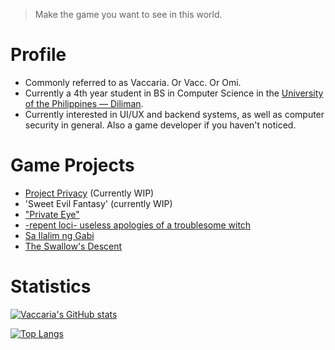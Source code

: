 > Make the game you want to see in this world.

# Profile

- Commonly referred to as Vaccaria. Or Vacc. Or Omi.
- Currently a 4th year student in BS in Computer Science in the [University of the Philippines — Diliman](https://up.edu.ph/).
- Currently interested in UI/UX and backend systems, as well as computer security in general. Also a game developer if you haven't noticed.

<!--
The Original script.
My name is Michael Sean Brian B. Omisol (or just call me **Omi**). I am an undergraduate student from the [University of the Philippines — Diliman](https://up.edu.ph/) as well as a seasoned (_not veteran_) game developer in [RPGMaker](https://rpgmaker.net/users/Vaccaria/)—the very place where I started game developing! I have already created a few games under my belt, and have participated in a few collaborative projects outside of game development.

As you've noticed, I am a game developer that has been going in and out of field ever since I have taken my education seriously. I have my own regrets doing so, but I have also learned a few things along the way that has efficiently boosted my abilities as a programmer. While my base profiency lies upon the eponymous RPG Maker software line, I have also been taking a gander towards Godot and Unity.

However, I have also taken into consideration other aspects in the field of computer science. I am particularly interested in Computer Security, AI Development (the safer one, mind you), UI/UX Development as well as Web Development. If you're finding someone willing to learn, then you've got the man right here!

Check out my projects below! You never know if you'll like it until you've tried it.
-->

# Game Projects

- [Project Privacy](https://github.com/TheRedSwaRM/Daily-Digital-Privacy-Game) (Currently WIP)
- 'Sweet Evil Fantasy' (currently WIP)
- ["Private Eye"](https://github.com/FlamingHerb/Project-Unity)
- [-repent loci- useless apologies of a troublesome witch](https://rpgmaker.net/games/11600/)
- [Sa Ilalim ng Gabi](https://rpgmaker.net/games/11118/)
- [The Swallow's Descent](https://rpgmaker.net/games/9160/)

# Statistics

[![Vaccaria's GitHub stats](https://github-readme-stats.vercel.app/api?username=flamingherb&show_icons=true&theme=dark)](https://github.com/anuraghazra/github-readme-stats)

[![Top Langs](https://github-readme-stats.vercel.app/api/top-langs/?username=flamingherb&layout=compact&theme=dark)](https://github.com/anuraghazra/github-readme-stats)

<!--
**FlamingHerb/FlamingHerb** is a ✨ _special_ ✨ repository because its `README.md` (this file) appears on your GitHub profile.

Here are some ideas to get you started:

- 🔭 I’m currently working on ...
- 🌱 I’m currently learning ...
- 👯 I’m looking to collaborate on ...
- 🤔 I’m looking for help with ...
- 💬 Ask me about ...
- 📫 How to reach me: ...
- 😄 Pronouns: ...
- ⚡ Fun fact: ...
-->
